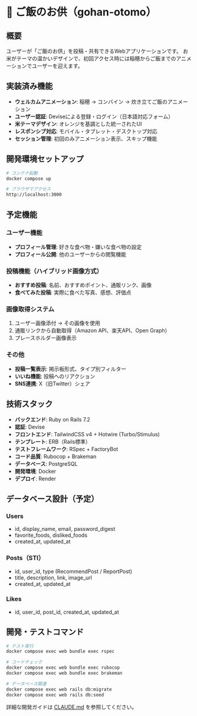 # 🍚 ご飯のお供（gohan-otomo）

## 概要

ユーザーが「ご飯のお供」を投稿・共有できるWebアプリケーションです。
お米がテーマの温かいデザインで、初回アクセス時には稲穂からご飯までのアニメーションでユーザーを迎えます。

## 実装済み機能

- **ウェルカムアニメーション**: 稲穂 → コンバイン → 炊き立てご飯のアニメーション
- **ユーザー認証**: Deviseによる登録・ログイン（日本語対応フォーム）
- **米テーマデザイン**: オレンジを基調とした統一されたUI
- **レスポンシブ対応**: モバイル・タブレット・デスクトップ対応
- **セッション管理**: 初回のみアニメーション表示、スキップ機能

## 開発環境セットアップ

```bash
# コンテナ起動
docker compose up

# ブラウザでアクセス
http://localhost:3000
```

## 予定機能

### ユーザー機能
- **プロフィール管理**: 好きな食べ物・嫌いな食べ物の設定
- **プロフィール公開**: 他のユーザーからの閲覧機能

### 投稿機能（ハイブリッド画像方式）
- **おすすめ投稿**: 名前、おすすめポイント、通販リンク、画像
- **食べてみた投稿**: 実際に食べた写真、感想、評価点

### 画像取得システム
1. ユーザー画像添付 → その画像を使用
2. 通販リンクから自動取得（Amazon API、楽天API、Open Graph）
3. プレースホルダー画像表示

### その他
- **投稿一覧表示**: 掲示板形式、タイプ別フィルター
- **いいね機能**: 投稿へのリアクション
- **SNS連携**: X（旧Twitter）シェア

## 技術スタック

- **バックエンド**: Ruby on Rails 7.2
- **認証**: Devise
- **フロントエンド**: TailwindCSS v4 + Hotwire (Turbo/Stimulus)
- **テンプレート**: ERB（Rails標準）
- **テストフレームワーク**: RSpec + FactoryBot
- **コード品質**: Rubocop + Brakeman
- **データベース**: PostgreSQL
- **開発環境**: Docker
- **デプロイ**: Render

## データベース設計（予定）

### Users
- id, display_name, email, password_digest
- favorite_foods, disliked_foods
- created_at, updated_at

### Posts（STI）
- id, user_id, type (RecommendPost / ReportPost)
- title, description, link, image_url
- created_at, updated_at

### Likes
- id, user_id, post_id, created_at, updated_at

## 開発・テストコマンド

```bash
# テスト実行
docker compose exec web bundle exec rspec

# コードチェック
docker compose exec web bundle exec rubocop
docker compose exec web bundle exec brakeman

# データベース関連
docker compose exec web rails db:migrate
docker compose exec web rails db:seed
```

詳細な開発ガイドは [CLAUDE.md](./CLAUDE.md) を参照してください。
